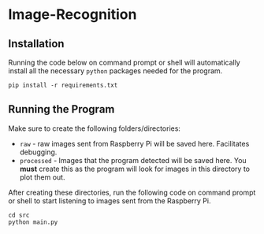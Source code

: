 # Image-Recognition
## Installation
Running the code below on command prompt or shell will automatically install all the necessary `python` packages needed for the program.
```shell
pip install -r requirements.txt
```

## Running the Program
Make sure to create the following folders/directories:
- `raw` - raw images sent from Raspberry Pi will be saved here. Facilitates debugging.
- `processed` - Images that the program detected will be saved here. You **must** create this as the program will look for images in this directory to plot them out.

After creating these directories, run the following code on command prompt or shell to start listening to images sent from the Raspberry  Pi.
```shell
cd src
python main.py
```